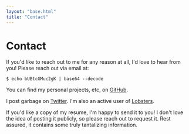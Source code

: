 ```yaml
---
layout: "base.html"
title: "Contact"
---
```


# Contact

If you'd like to reach out to me for any reason at all, I'd love to hear from you! Please reach out via email at:

```
$ echo bUBtcGMuc2gK | base64 --decode
```

You can find my personal projects, etc, on [GitHub](https://github.com/mpcsh).

I post garbage on [Twitter](https://twitter.com/LamdaCalrissian). I'm also an active user of [Lobsters](https://lobste.rs/mpcsh).

If you'd like a copy of my resume, I'm happy to send it to you! I don't love the idea of posting it publicly, so please reach out to request it. Rest assured, it contains some truly tantalizing information.
